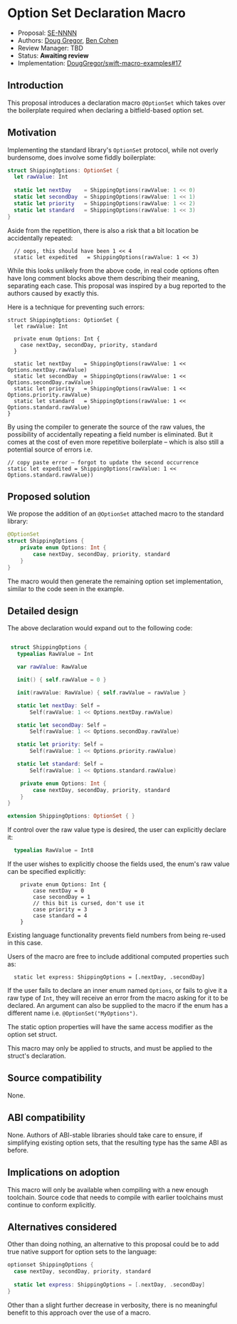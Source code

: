 # Option Set Declaration Macro

* Proposal: [SE-NNNN](NNNN-option-set-macro.md)
* Authors: [Doug Gregor](https://github.com/DougGregor), [Ben Cohen](https://github.com/airspeedswift)
* Review Manager: TBD
* Status: **Awaiting review**
* Implementation: [DougGregor/swift-macro-examples#17](https://github.com/DougGregor/swift-macro-examples/pull/17/)

## Introduction

This proposal introduces a declaration macro `@OptionSet` which takes over the boilerplate required when declaring a bitfield-based option set.

## Motivation

Implementing the standard library's `OptionSet` protocol, while not overly burdensome, does involve some fiddly boilerplate:

```swift
struct ShippingOptions: OptionSet {
  let rawValue: Int
  
  static let nextDay    = ShippingOptions(rawValue: 1 << 0)
  static let secondDay  = ShippingOptions(rawValue: 1 << 1)
  static let priority   = ShippingOptions(rawValue: 1 << 2)
  static let standard   = ShippingOptions(rawValue: 1 << 3)
}
```

Aside from the repetition, there is also a risk that a bit location be accidentally repeated:

```
  // oops, this should have been 1 << 4
  static let expedited   = ShippingOptions(rawValue: 1 << 3)
```

While this looks unlikely from the above code, in real code options often have long comment blocks above them describing their meaning, separating each case. This proposal was inspired by a bug reported to the authors caused by exactly this.

Here is a technique for preventing such errors:

```
struct ShippingOptions: OptionSet {
  let rawValue: Int
  
  private enum Options: Int {
    case nextDay, secondDay, priority, standard
  }
  
  static let nextDay    = ShippingOptions(rawValue: 1 << Options.nextDay.rawValue)
  static let secondDay  = ShippingOptions(rawValue: 1 << Options.secondDay.rawValue)
  static let priority   = ShippingOptions(rawValue: 1 << Options.priority.rawValue)
  static let standard   = ShippingOptions(rawValue: 1 << Options.standard.rawValue)
}
```

By using the compiler to generate the source of the raw values, the possibility of accidentally repeating a field number is eliminated. But it comes at the cost of even more repetitive boilerplate – which is also still a potential source of errors i.e.

```
// copy paste error – forgot to update the second occurrence
static let expedited = ShippingOptions(rawValue: 1 << Options.standard.rawValue))
```

## Proposed solution

We propose the addition of an `@OptionSet` attached macro to the standard library:

```swift
@OptionSet
struct ShippingOptions {
	private enum Options: Int {
		case nextDay, secondDay, priority, standard
	}
}
```

The macro would then generate the remaining option set implementation, similar to the code seen in the example.

## Detailed design

The above declaration would expand out to the following code:

```swift

 struct ShippingOptions {
   typealias RawValue = Int

   var rawValue: RawValue

   init() { self.rawValue = 0 }

   init(rawValue: RawValue) { self.rawValue = rawValue }

   static let nextDay: Self =
	   Self(rawValue: 1 << Options.nextDay.rawValue)

   static let secondDay: Self =
	   Self(rawValue: 1 << Options.secondDay.rawValue)

   static let priority: Self =
	   Self(rawValue: 1 << Options.priority.rawValue)

   static let standard: Self =
	   Self(rawValue: 1 << Options.standard.rawValue)

	private enum Options: Int {
		case nextDay, secondDay, priority, standard
	}
}

extension ShippingOptions: OptionSet { }
```

If control over the raw value type is desired, the user can explicitly declare it:

```swift
  typealias RawValue = Int8
```

If the user wishes to explicitly choose the fields used, the enum's raw value can be specified explicitly:

```
	private enum Options: Int {
		case nextDay = 0
		case secondDay = 1
		// this bit is cursed, don't use it
		case priority = 3
		case standard = 4
	}
```

Existing language functionality prevents field numbers from being re-used in this case.

Users of the macro are free to include additional computed properties such as:

```
  static let express: ShippingOptions = [.nextDay, .secondDay]
```

If the user fails to declare an inner enum named `Options`, or fails to give it a raw type of `Int`, they will receive an error from the macro asking for it to be declared. An argument can also be supplied to the macro if the enum has a different name i.e. `@OptionSet("MyOptions")`.

The static option properties will have the same access modifier as the option set struct.

This macro may only be applied to structs, and must be applied to the struct's declaration.

## Source compatibility

None. 

## ABI compatibility

None. Authors of ABI-stable libraries should take care to ensure, if simplifying existing option sets, that the resulting type has the same ABI as before.

## Implications on adoption

This macro will only be available when compiling with a new enough toolchain. Source code that needs to compile with earlier toolchains must continue to conform explicitly.

## Alternatives considered

Other than doing nothing, an alternative to this proposal could be to add true native support for option sets to the language:

```swift
optionset ShippingOptions {
  case nextDay, secondDay, priority, standard
  
  static let express: ShippingOptions = [.nextDay, .secondDay]
}
```

Other than a slight further decrease in verbosity, there is no meaningful benefit to this approach over the use of a macro.
